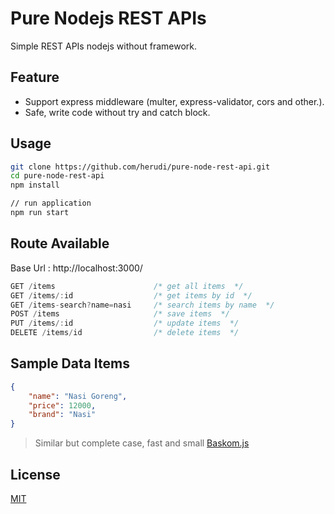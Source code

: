 # Pure Nodejs REST APIs
Simple REST APIs nodejs without framework.

## Feature
- Support express middleware (multer, express-validator, cors and other.).
- Safe, write code without try and catch block.

## Usage
```bash
git clone https://github.com/herudi/pure-node-rest-api.git
cd pure-node-rest-api
npm install

// run application
npm run start
```

## Route Available
Base Url : http://localhost:3000/
```js
GET /items                      /* get all items  */
GET /items/:id                  /* get items by id  */
GET /items-search?name=nasi     /* search items by name  */
POST /items                     /* save items  */
PUT /items/:id                  /* update items  */
DELETE /items/id                /* delete items  */
```

## Sample Data Items
```json
{
    "name": "Nasi Goreng",
    "price": 12000,
    "brand": "Nasi"
}
```

> Similar but complete case, fast and small [Baskom.js](https://github.com/herudi/baskom)

## License

[MIT](LICENSE)


